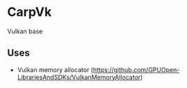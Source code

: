 # CarpVk
 Vulkan base

## Uses
- Vulkan memory allocator (https://github.com/GPUOpen-LibrariesAndSDKs/VulkanMemoryAllocator) 
